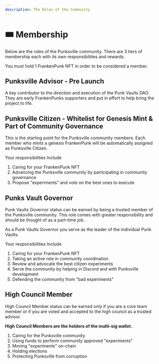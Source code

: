 ```yaml
---
description: The Roles of the Community
---
```


# 🎟 Membership

Below are the roles of the Punksville community. There are 3 tiers of  membership each with its own responsibilities and rewards.&#x20;

You must hold 1 FrankenPunk NFT in order to be considered a member.

## **Punksville Advisor - Pre Launch**

A key contributor to the direction and execution of the Punk Vaults DAO. They are early FrankenPunks supporters and put in effort to help bring the project to life.

## **Punksville Citizen - Whitelist for Genesis Mint & Part of Community Governance**&#x20;

This is the starting point for the Punksville community members. Each member who mints a genesis FrankenPunk will be automatically assigned as Punksville Citizen.&#x20;

Your responsibilities Include&#x20;

1. Caring for your FrankenPunk NFT&#x20;
2. Advancing the Punksville community by participating in community governance&#x20;
3. Propose "experiments" and vote on the best ones to execute&#x20;

## **Punks Vault Governor**&#x20;

Punk Vaults Governor status can be earned by being a trusted member of the Punksville community. This role comes with greater responsibility and should be thought of as a part-time job.&#x20;

As a Punk Vaults Governor you serve as the leader of the individual Punk Vaults.

Your responsibilities Include&#x20;

1. Caring for your FrankenPunk NFT
2. Taking an active role in community coordination
3. Review and advocate the best citizen experiments
4. Serve the community by helping in Discord and with Punksville development&#x20;
5. Defending the community from "bad experiments"

## **High Council Member** &#x20;

High Council Member status can be earned only if you are a core team member or if you are voted and accepted to the high council as a trusted advisor.&#x20;

**High Council Members are the holders of the multi-sig wallet.**&#x20;

1. Caring for the Punksville community&#x20;
2. Using funds to perform community approved "experiments"
3. Moving "experiments" on-chain
4. Holding elections
5. Protecting Punksville from corruption

